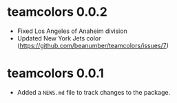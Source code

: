 # teamcolors 0.0.2

* Fixed Los Angeles of Anaheim division
* Updated New York Jets color (https://github.com/beanumber/teamcolors/issues/7)

# teamcolors 0.0.1

* Added a `NEWS.md` file to track changes to the package.




